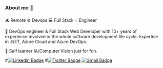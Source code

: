 ### About me :rocket:

⛺ Remote ⚙️ Devops 💻 Full Stack 💡 Engineer 

🔭 DevOps engineer & Full Stack Web Developer with 10+ years of experience involved in the whole software development life cycle. 
Expertise in .NET, Azure Cloud and Azure DevOps. 

🌱 Self learner IA/Computer Vision just for fun.


#[![Linkedin Badge](https://img.shields.io/badge/-Daniel.Alonzo-blue?style=flat&logo=Linkedin&logoColor=white&link=https://www.linkedin.com/in/daniel-alonzo)](https://www.linkedin.com/in/daniel-alonzo)
#[![Twitter Badge](https://img.shields.io/badge/-@edalonzoh-1ca0f1?style=flat&labelColor=1ca0f1&logo=twitter&logoColor=white&link=https://twitter.com/edalonzoh)](https://twitter.com/edalonzoh)
[![Gmail Badge](https://img.shields.io/badge/-edalonzoh-c14438?style=flat&logo=Gmail&logoColor=white&link=mailto:edalonzoh@gmail.com)](mailto:edalonzoh@gmail.com)

<!--
**edalonzoh90/edalonzoh90** is a ✨ _special_ ✨ repository because its `README.md` (this file) appears on your GitHub profile.

Here are some ideas to get you started:

- 🔭 I’m currently working on ...
- 🌱 I’m currently learning ...
- 👯 I’m looking to collaborate on ...
- 🤔 I’m looking for help with ...
- 💬 Ask me about ...
- 📫 How to reach me: ...
- 😄 Pronouns: ...
- ⚡ Fun fact: ...
-->
